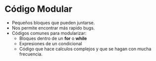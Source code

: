 # Código Modular

- Pequeños bloques que pueden juntarse.
- Nos permite encontrar más rapido bugs.
- Códigos comunes para modularizar:
    - Bloques dentro de un **for** o **while**
    - Expresiones de un condicional
    - Código que hace calculos complejos y que se hagan con mucha frecuencia.
    